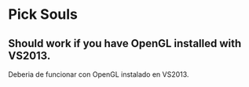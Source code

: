 # Pick Souls

Should work if you have OpenGL installed with VS2013.
-
Deberia de funcionar con OpenGL instalado en VS2013.